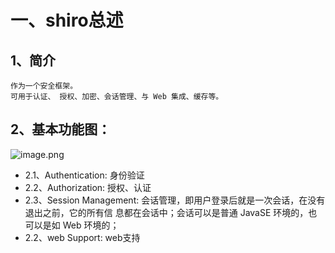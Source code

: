 # 一、shiro总述 
## 1、简介
    作为一个安全框架。
    可用于认证、 授权、加密、会话管理、与 Web 集成、缓存等。
## 2、基本功能图：
![image.png](https://i.loli.net/2019/10/29/2i4QPAGSRXC5Bo8.png)
- 2.1、Authentication:
   身份验证
- 2.2、Authorization:
   授权、认证
- 2.3、Session Management:
 会话管理，即用户登录后就是一次会话，在没有退出之前，它的所有信 息都在会话中；会话可以是普通 JavaSE 环境的，也可以是如 Web 环境的；
- 2.2、web Support:
   web支持


